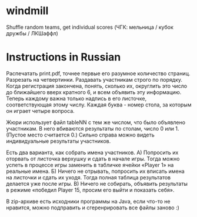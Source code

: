 # windmill
Shuffle random teams, get individual scores (ЧГК: мельница / кубок дружбы / ЛКШаффл)

# Instructions in Russian

Распечатать print.pdf, точнее первые его разумное количество страниц.
Разрезать на четвертинки.
Раздавать участникам строго по порядку.
Когда регистрация закончена, понять, сколько их, округлить это число до ближайшего вверх кратного 6, и всем объявить эту информацию.
Теперь каждому важна только надпись в его листочке, соответствующая этому числу.
Каждая буква - номер стола, за которым он играет четыре вопроса.

Жюри использует файл tableNN с тем же числом, что было объявлено участникам.
В него вбиваются результаты по столам, число 0 или 1. (Пустое место считается 0.)
Сильно справа можно видеть индивидуальные результаты участников.

Есть два варианта, как собрать имена участников.
А) Попросить их оторвать от листочка верхушку и сдать в начале игры. Тогда можно успеть в процессе игры заменить в табличке ячейки «Player 1» на реальные имена.
Б) Ничего не отрывать, попросить их вписать имена на листочки и сдать их уходя. Тогда полная таблица результатов делается уже после игры.
В) Ничего не собирать, объявить результаты в режиме «победил Player 15, просим его выйти и показать себя».

В zip-архиве есть исходники программы на Java, если что-то не нравится, можно подправить и сгеренрировать все файлы заново :)
